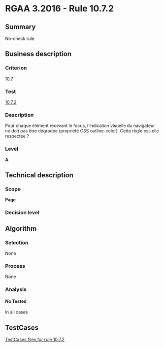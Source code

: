 # RGAA 3.2016 - Rule 10.7.2

## Summary
No-check rule


## Business description

### Criterion
[10.7](http://references.modernisation.gouv.fr/rgaa-accessibilite/criteres.html#crit-10-7)

### Test
[10.7.2](http://references.modernisation.gouv.fr/rgaa-accessibilite/criteres.html#test-10-7-2)

### Description
Pour chaque élément recevant le focus, l’indication visuelle du navigateur ne doit pas être dégradée (propriété CSS outline-color). Cette règle est-elle respectée ?

### Level
**A**


## Technical description

### Scope
**Page**

### Decision level


## Algorithm

### Selection
None

### Process
None

### Analysis

#### No Tested
In all cases


##  TestCases

[TestCases files for rule 10.7.2](https://github.com/Asqatasun/Asqatasun/tree/RGAA_3.2016/rules/rules-rgaa3.2016/src/test/resources/testcases/rgaa32016/Rgaa32016Rule100702/)


